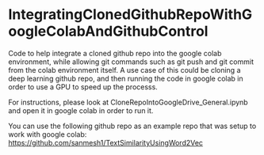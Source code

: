 # IntegratingClonedGithubRepoWithGoogleColabAndGithubControl
Code to help integrate a cloned github repo into the google colab environment, while allowing git commands such as git push and git commit from the colab environment itself. A use case of this could be cloning a deep learning github repo, and then running the code in google colab in order to use a GPU to speed up the processs.

For instructions, please look at CloneRepoIntoGoogleDrive_General.ipynb and open it in google colab in order to run it.

You can use the following github repo as an example repo that was setup to work with google colab: https://github.com/sanmesh1/TextSimilarityUsingWord2Vec
